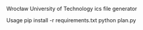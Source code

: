 Wrocław University of Technology ics file generator

Usage
	pip install -r requirements.txt
	python plan.py